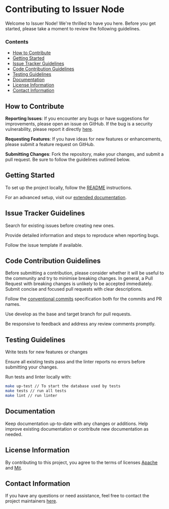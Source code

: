 # Contributing to Issuer Node

Welcome to Issuer Node! We're thrilled to have you here. Before you get started, please take a moment to review the following guidelines.

### Contents

- [How to Contribute](#how-to-contribute)
- [Getting Started](#getting-started)
- [Issue Tracker Guidelines](#issue-tracker-guidelines)
- [Code Contribution Guidelines](#code-contribution-guidelines)
- [Testing Guidelines](#testing-guidelines)
- [Documentation](#documentation)
- [License Information](#license-information)
- [Contact Information](#contact-information)

## How to Contribute

**Reporting Issues**: If you encounter any bugs or have suggestions for improvements, please open an issue on GitHub. If the bug is a security vulnerability, please report it directly [here](https://support.polygon.technology/support/solutions/categories/82000473421/folders/82000694808).

**Requesting Features**: If you have ideas for new features or enhancements, please submit a feature request on GitHub.

**Submitting Changes**: Fork the repository, make your changes, and submit a pull request. Be sure to follow the guidelines outlined below.

## Getting Started

To set up the project locally, follow the [README](./README.md#quick-start-installation) instructions.

For an advanced setup, visit our [extended documentation](https://docs.privado.id/docs/issuer/issuer-configuration/).

## Issue Tracker Guidelines

Search for existing issues before creating new ones.

Provide detailed information and steps to reproduce when reporting bugs.

Follow the issue template if available.

## Code Contribution Guidelines
Before submitting a contribution, please consider whether it will be useful to the community and try to minimise breaking changes.  In general, a Pull Request with breaking changes is unlikely to be accepted immediately.
Submit concise and focused pull requests with clear descriptions.

Follow the [conventional commits](https://www.conventionalcommits.org/en/v1.0.0/) specification both for the commits and PR names.

Use develop as the base and target branch for pull requests.

Be responsive to feedback and address any review comments promptly.

## Testing Guidelines

Write tests for new features or changes 

Ensure all existing tests pass and the linter reports no errors before submitting your changes.

Run tests and linter locally with:
``` bash
make up-test // To start the database used by tests
make tests // run all tests
make lint // run linter
``` 

## Documentation

Keep documentation up-to-date with any changes or additions.
Help improve existing documentation or contribute new documentation as needed.

## License Information

By contributing to this project, you agree to the terms of licenses [Apache](LICENSE-APACHE) and [Mit](LICENSE-MIT).

## Contact Information

If you have any questions or need assistance, feel free to contact the project maintainers [here](https://support.polygon.technology/support/solutions/categories/82000473421/folders/82000694808).